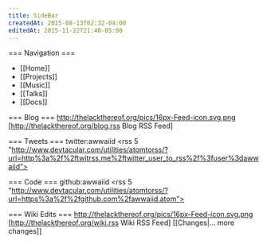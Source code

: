 ```yaml
---
title: SideBar
createdAt: 2015-08-13T02:32-04:00
editedAt: 2015-11-22T21:40-05:00
---
```


=== Navigation ===
* [[Home]]
* [[Projects]]
* [[Music]]
* [[Talks]]
* [[Docs]]

=== Blog ===
http://thelackthereof.org/pics/16px-Feed-icon.svg.png [http://thelackthereof.org/blog.rss Blog RSS Feed]
<headlines>

=== Tweets ===
twitter:awwaiid
<rss 5 "http://www.devtacular.com/utilities/atomtorss/?url=http%3a%2f%2ftwitrss.me%2ftwitter_user_to_rss%2f%3fuser%3dawwaiid">

=== Code ===
github:awwaiid
<rss 5 "http://www.devtacular.com/utilities/atomtorss/?url=https%3a%2f%2fgithub.com%2fawwaiid.atom">

=== Wiki Edits ===
http://thelackthereof.org/pics/16px-Feed-icon.svg.png [http://thelackthereof.org/wiki.rss Wiki RSS Feed]
<SimpleChanges>[[Changes|... more changes]]


